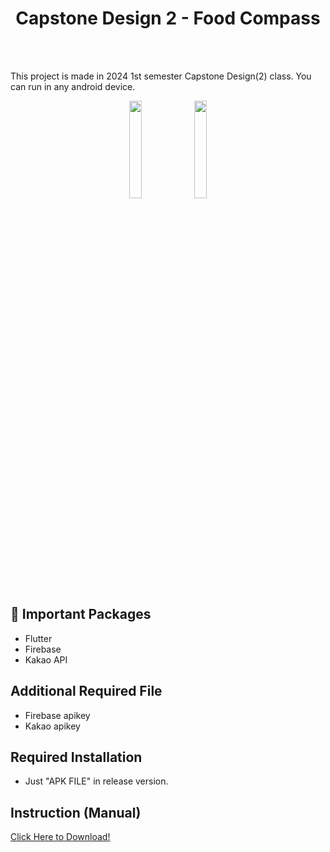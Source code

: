 <div align="center">
  
# Capstone Design 2 - Food Compass

</div>
<br/><br/>

This project is made in 2024 1st semester Capstone Design(2) class.
You can run in any android device.

<div align="center">
<img width="20%" src="https://github.com/ParkJaeSeong98/Literacy/assets/48883899/dfd8206b-8d2a-46f9-be71-d702e613d132">
<img width="20%" src="https://github.com/ParkJaeSeong98/Capstone2/assets/48883899/56841c1a-edf0-4fcf-803e-54f5f97e7c1b">
</div>

## 📖 Important Packages
- Flutter
- Firebase
- Kakao API

## Additional Required File
- Firebase apikey
- Kakao apikey

## Required Installation
- Just "APK FILE" in release version.
  

## Instruction (Manual)
<a href="https://github.com/user-attachments/files/15789324/default.pdf">Click Here to Download!</a>



